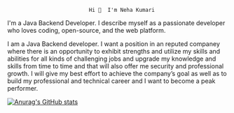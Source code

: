                               Hi 👋  I'm Neha Kumari
                              
 


I'm a Java Backend Developer. I describe myself as a passionate developer who loves coding, open-source, and the web platform.

I am a Java Backend developer. I want a position in an reputed companey where there is an opportunity to exhibit strengths and utilize my skills and abilities for all kinds of challenging jobs and upgrade my knowledge and skills from time to time and that will also offer me security and professional growth. I will give my best effort to achieve the company’s goal as well as to build my professional and technical career and I want to become a peak performer.



[![Anurag's GitHub stats](https://github-readme-stats.vercel.app/api?username=nehaku602)](https://github.com/anuraghazra/github-readme-stats)

